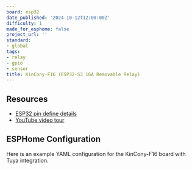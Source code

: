 ```yaml
---
board: esp32
date_published: '2024-10-12T12:00:00Z'
difficulty: 1
made_for_esphome: false
project_url: ''
standard:
- global
tags:
- relay
- gpio
- sensor
title: KinCony-F16 (ESP32-S3 16A Removable Relay)
---
```


## Resources

- [ESP32 pin define details](https://www.kincony.com/forum/showthread.php?tid=6814)
- [YouTube video tour](https://youtu.be/euKxXTMrzMc)

## ESPHome Configuration

Here is an example YAML configuration for the KinCony-F16 board with Tuya integration.